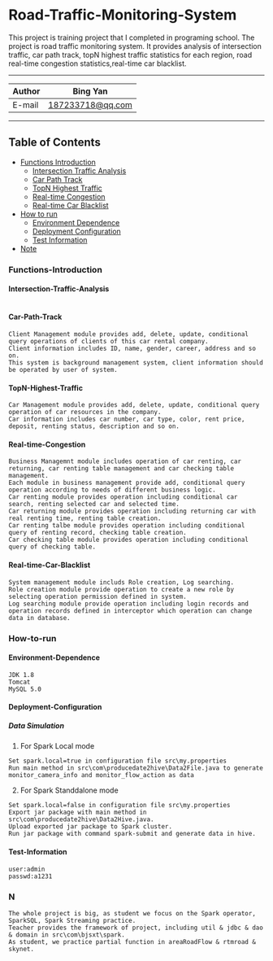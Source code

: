 # Road-Traffic-Monitoring-System
This project is training project that I completed in programing school.
The project is road traffic monitoring system. It provides analysis of intersection traffic, car path track,
topN highest traffic statistics for each region, road real-time congestion statistics,real-time car blacklist.
****
    
|Author|Bing Yan|
|---|---
|E-mail|187233718@qq.com


****
## Table of Contents
* [Functions Introduction](#Functions-Introduction)
    * [Intersection Traffic Analysis](#Intersection-Traffic-Analysis)
    * [Car Path Track](#Car-Path-Track)
    * [TopN Highest Traffic](#TopN-Highest-Traffic)
    * [Real-time Congestion](#Real-time-Congestion)
    * [Real-time Car Blacklist](#Real-time-Car-Blacklist)
* [How to run](#How-to-run)
    * [Environment Dependence](#Environment-Dependence)
    * [Deployment Configuration](#Deployment-Configuration)
    * [Test Information](#Test-Information)
* [Note](#Note)
### Functions-Introduction
#### Intersection-Traffic-Analysis
```

```
#### Car-Path-Track
```
Client Management module provides add, delete, update, conditional query operations of clients of this car rental company.
Client information includes ID, name, gender, career, address and so on.
This system is background management system, client information should be operated by user of system.
```
#### TopN-Highest-Traffic
```
Car Management module provides add, delete, update, conditional query operation of car resources in the company.
Car information includes car number, car type, color, rent price, deposit, renting status, description and so on.
```
#### Real-time-Congestion
```
Business Managemnt module includes operation of car renting, car returning, car renting table management and car checking table management.
Each module in business management provide add, conditional query operation according to needs of different business logic.
Car renting module provides operation including conditional car search, renting selected car and selected time.
Car returning module provides operation including returning car with real renting time, renting table creation.
Car renting talbe module provides operation including conditional query of renting record, checking table creation.
Car checking table module provides operation including conditional query of checking table. 
```
#### Real-time-Car-Blacklist
```
System management module includs Role creation, Log searching.
Role creation module provide operation to create a new role by selecting operation permission defined in system.
Log searching module provide operation including login records and operation records defined in interceptor which operation can change data in database.
```

### How-to-run
#### Environment-Dependence 
```
JDK 1.8
Tomcat
MySQL 5.0
```
#### Deployment-Configuration
##### Data Simulation
1. For Spark Local mode
```
Set spark.local=true in configuration file src\my.properties
Run main method in src\com\producedate2hive\Data2File.java to generate monitor_camera_info and monitor_flow_action as data
```
2. For Spark Standdalone mode
```
Set spark.local=false in configuration file src\my.properties
Export jar package with main method in src\com\producedate2hive\Data2Hive.java.
Upload exported jar package to Spark cluster.
Run jar package with command spark-submit and generate data in hive.
```
#### Test-Information
```
user:admin
passwd:a1231
```
### N
```
The whole project is big, as student we focus on the Spark operator, SparkSQL, Spark Streaming practice.
Teacher provides the framework of project, including util & jdbc & dao & domain in src\com\bjsxt\spark.
As student, we practice partial function in areaRoadFlow & rtmroad & skynet.
```
